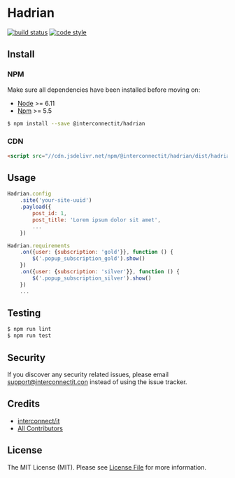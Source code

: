 # Hadrian

[![build status](https://img.shields.io/travis/interconnectit/hadrian-js.svg?style=flat-square)](https://travis-ci.org/interconnectit/hadrian-js)
[![code style](https://img.shields.io/badge/code%20style-standard-brightgreen.svg?style=flat-square)](http://standardjs.com)

## Install

### NPM

Make sure all dependencies have been installed before moving on:

* [Node](https://nodejs.org/en/) >= 6.11
* [Npm](https://www.npmjs.com/get-npm) >= 5.5

``` bash
$ npm install --save @interconnectit/hadrian
```

### CDN

``` html
<script src="//cdn.jsdelivr.net/npm/@interconnectit/hadrian/dist/hadrian.min.js"></script>
```

## Usage

``` js
Hadrian.config
    .site('your-site-uuid')
    .payload({
        post_id: 1,
        post_title: 'Lorem ipsum dolor sit amet',
        ...
    })

Hadrian.requirements
    .on({user: {subscription: 'gold'}}, function () {
        $('.popup_subscription_gold').show()
    })
    .on({user: {subscription: 'silver'}}, function () {
        $('.popup_subscription_silver').show()
    })
    ...
```

## Testing

``` bash
$ npm run lint
$ npm run test
```

## Security

If you discover any security related issues, please email support@interconnectit.con instead of using the issue tracker.

## Credits

- [interconnect/it](https://interconnectit.com/)
- [All Contributors](../../contributors)

## License

The MIT License (MIT). Please see [License File](license.md) for more information.
